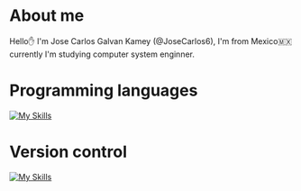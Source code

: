 # About me
Hello✋ I'm Jose Carlos Galvan Kamey (@JoseCarlos6), I'm from Mexico🇲🇽 currently I'm studying computer system enginner.
# Programming languages
[![My Skills](https://skillicons.dev/icons?i=cpp)](https://skillicons.dev)
# Version control
[![My Skills](https://skillicons.dev/icons?i=git,github)](https://skillicons.dev)
